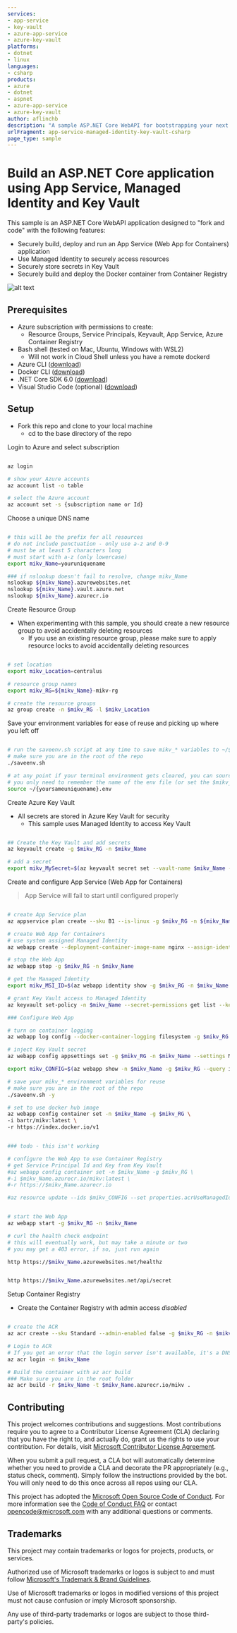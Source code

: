 ```yaml
---
services:
- app-service
- key-vault
- azure-app-service
- azure-key-vault
platforms:
- dotnet
- linux
languages:
- csharp
products:
- azure
- dotnet
- aspnet
- azure-app-service
- azure-key-vault
author: aflinchb
description: "A sample ASP.NET Core WebAPI for bootstrapping your next App Service app using Managed Identity and Key Vault"
urlFragment: app-service-managed-identity-key-vault-csharp
page_type: sample
---
```


# Build an ASP.NET Core application using App Service, Managed Identity and Key Vault

This sample is an ASP.NET Core WebAPI application designed to "fork and code" with the following features:

* Securely build, deploy and run an App Service (Web App for Containers) application
* Use Managed Identity to securely access resources
* Securely store secrets in Key Vault
* Securely build and deploy the Docker container from Container Registry

![alt text](./docs/images/architecture.jpg "Architecture Diagram")

## Prerequisites

* Azure subscription with permissions to create:
  * Resource Groups, Service Principals, Keyvault, App Service, Azure Container Registry
* Bash shell (tested on Mac, Ubuntu, Windows with WSL2)
  * Will not work in Cloud Shell unless you have a remote dockerd
* Azure CLI ([download](https://docs.microsoft.com/en-us/cli/azure/install-azure-cli?view=azure-cli-latest))
* Docker CLI ([download](https://docs.docker.com/install/))
* .NET Core SDK 6.0 ([download](https://dotnet.microsoft.com/download))
* Visual Studio Code (optional) ([download](https://code.visualstudio.com/download))

## Setup

* Fork this repo and clone to your local machine
  * cd to the base directory of the repo

Login to Azure and select subscription

```bash

az login

# show your Azure accounts
az account list -o table

# select the Azure account
az account set -s {subscription name or Id}

```

Choose a unique DNS name

```bash

# this will be the prefix for all resources
# do not include punctuation - only use a-z and 0-9
# must be at least 5 characters long
# must start with a-z (only lowercase)
export mikv_Name=youruniquename

### if nslookup doesn't fail to resolve, change mikv_Name
nslookup ${mikv_Name}.azurewebsites.net
nslookup ${mikv_Name}.vault.azure.net
nslookup ${mikv_Name}.azurecr.io

```

Create Resource Group

* When experimenting with this sample, you should create a new resource group to avoid accidentally deleting resources
  * If you use an existing resource group, please make sure to apply resource locks to avoid accidentally deleting resources
  
```bash

# set location
export mikv_Location=centralus

# resource group names
export mikv_RG=${mikv_Name}-mikv-rg

# create the resource groups
az group create -n $mikv_RG -l $mikv_Location

```

Save your environment variables for ease of reuse and picking up where you left off

```bash

# run the saveenv.sh script at any time to save mikv_* variables to ~/${mikv_Name}.env
# make sure you are in the root of the repo
./saveenv.sh

# at any point if your terminal environment gets cleared, you can source the file
# you only need to remember the name of the env file (or set the $mikv_Name variable again)
source ~/{yoursameuniquename}.env

```

Create Azure Key Vault

* All secrets are stored in Azure Key Vault for security
  * This sample uses Managed Identity to access Key Vault

```bash

## Create the Key Vault and add secrets
az keyvault create -g $mikv_RG -n $mikv_Name

# add a secret
export mikv_MySecret=$(az keyvault secret set --vault-name $mikv_Name --name "MySecret" --value "Hello from Key Vault and Managed Identity" --query id -o tsv)

```

Create and configure App Service (Web App for Containers)

> App Service will fail to start until configured properly

```bash

# create App Service plan
az appservice plan create --sku B1 --is-linux -g $mikv_RG -n ${mikv_Name}-plan

# create Web App for Containers
# use system assigned Managed Identity
az webapp create --deployment-container-image-name nginx --assign-identity '[system]' -g $mikv_RG -n $mikv_Name -p ${mikv_Name}-plan

# stop the Web App
az webapp stop -g $mikv_RG -n $mikv_Name

# get the Managed Identity
export mikv_MSI_ID=$(az webapp identity show -g $mikv_RG -n $mikv_Name --query principalId -o tsv)

# grant Key Vault access to Managed Identity
az keyvault set-policy -n $mikv_Name --secret-permissions get list --key-permissions get list --object-id $mikv_MSI_ID

### Configure Web App

# turn on container logging
az webapp log config --docker-container-logging filesystem -g $mikv_RG -n $mikv_Name

# inject Key Vault secret
az webapp config appsettings set -g $mikv_RG -n $mikv_Name --settings MySecret="@Microsoft.KeyVault(SecretUri=$mikv_MySecret)"

export mikv_CONFIG=$(az webapp show -n $mikv_Name -g $mikv_RG --query id --output tsv)"/config/web"

# save your mikv_* environment variables for reuse
# make sure you are in the root of the repo
./saveenv.sh -y

# set to use docker hub image
az webapp config container set -n $mikv_Name -g $mikv_RG \
-i bartr/mikv:latest \
-r https://index.docker.io/v1


### todo - this isn't working

# configure the Web App to use Container Registry
# get Service Principal Id and Key from Key Vault
#az webapp config container set -n $mikv_Name -g $mikv_RG \
#-i $mikv_Name.azurecr.io/mikv:latest \
#-r https://$mikv_Name.azurecr.io

#az resource update --ids $mikv_CONFIG --set properties.acrUseManagedIdentityCreds=true --query properties.acrUseManagedIdentityCreds -o tsv


# start the Web App
az webapp start -g $mikv_RG -n $mikv_Name

# curl the health check endpoint
# this will eventually work, but may take a minute or two
# you may get a 403 error, if so, just run again

http https://$mikv_Name.azurewebsites.net/healthz


http https://$mikv_Name.azurewebsites.net/api/secret

```

Setup Container Registry

* Create the Container Registry with admin access *disabled*

```bash

# create the ACR
az acr create --sku Standard --admin-enabled false -g $mikv_RG -n $mikv_Name

# Login to ACR
# If you get an error that the login server isn't available, it's a DNS issue that will resolve in a minute or two, just retry
az acr login -n $mikv_Name

# Build the container with az acr build
### Make sure you are in the root folder
az acr build -r $mikv_Name -t $mikv_Name.azurecr.io/mikv .

```

## Contributing

This project welcomes contributions and suggestions. Most contributions require you to agree to a Contributor License Agreement (CLA) declaring that you have the right to, and actually do, grant us the rights to use your contribution. For details, visit [Microsoft Contributor License Agreement](https://cla.opensource.microsoft.com).

When you submit a pull request, a CLA bot will automatically determine whether you need to provide a CLA and decorate the PR appropriately (e.g., status check, comment). Simply follow the instructions provided by the bot. You will only need to do this once across all repos using our CLA.

This project has adopted the [Microsoft Open Source Code of Conduct](https://opensource.microsoft.com/codeofconduct/). For more information see the [Code of Conduct FAQ](https://opensource.microsoft.com/codeofconduct/faq/) or contact [opencode@microsoft.com](mailto:opencode@microsoft.com) with any additional questions or comments.

## Trademarks

This project may contain trademarks or logos for projects, products, or services.

Authorized use of Microsoft trademarks or logos is subject to and must follow [Microsoft's Trademark & Brand Guidelines](https://www.microsoft.com/en-us/legal/intellectualproperty/trademarks/usage/general).

Use of Microsoft trademarks or logos in modified versions of this project must not cause confusion or imply Microsoft sponsorship.

Any use of third-party trademarks or logos are subject to those third-party's policies.
